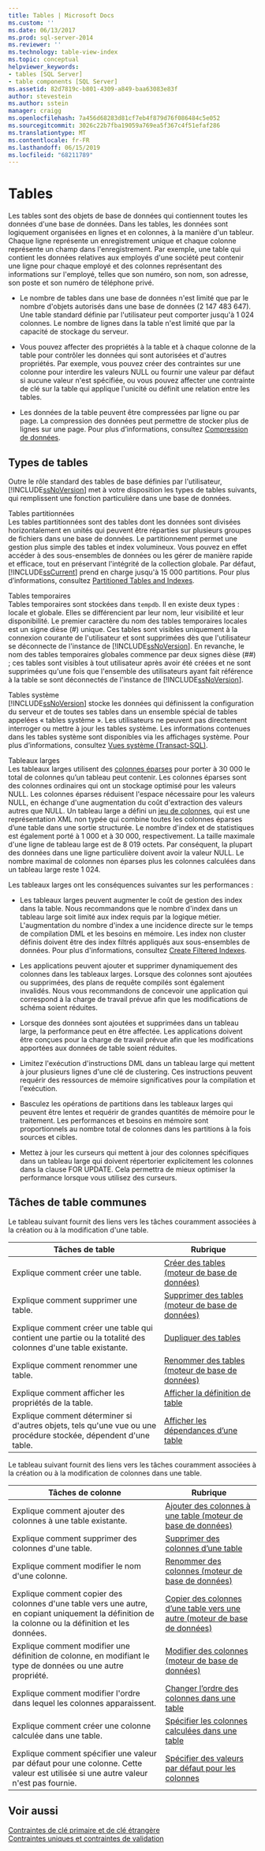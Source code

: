 ```yaml
---
title: Tables | Microsoft Docs
ms.custom: ''
ms.date: 06/13/2017
ms.prod: sql-server-2014
ms.reviewer: ''
ms.technology: table-view-index
ms.topic: conceptual
helpviewer_keywords:
- tables [SQL Server]
- table components [SQL Server]
ms.assetid: 82d7819c-b801-4309-a849-baa63083e83f
author: stevestein
ms.author: sstein
manager: craigg
ms.openlocfilehash: 7a456d68283d81cf7eb4f879d76f086484c5e052
ms.sourcegitcommit: 3026c22b7fba19059a769ea5f367c4f51efaf286
ms.translationtype: MT
ms.contentlocale: fr-FR
ms.lasthandoff: 06/15/2019
ms.locfileid: "68211789"
---
```

# <a name="tables"></a>Tables
  Les tables sont des objets de base de données qui contiennent toutes les données d'une base de données. Dans les tables, les données sont logiquement organisées en lignes et en colonnes, à la manière d'un tableur. Chaque ligne représente un enregistrement unique et chaque colonne représente un champ dans l'enregistrement. Par exemple, une table qui contient les données relatives aux employés d'une société peut contenir une ligne pour chaque employé et des colonnes représentant des informations sur l'employé, telles que son numéro, son nom, son adresse, son poste et son numéro de téléphone privé.  
  
-   Le nombre de tables dans une base de données n'est limité que par le nombre d'objets autorisés dans une base de données (2 147 483 647). Une table standard définie par l'utilisateur peut comporter jusqu'à 1 024 colonnes. Le nombre de lignes dans la table n'est limité que par la capacité de stockage du serveur.  
  
-   Vous pouvez affecter des propriétés à la table et à chaque colonne de la table pour contrôler les données qui sont autorisées et d'autres propriétés. Par exemple, vous pouvez créer des contraintes sur une colonne pour interdire les valeurs NULL ou fournir une valeur par défaut si aucune valeur n'est spécifiée, ou vous pouvez affecter une contrainte de clé sur la table qui applique l'unicité ou définit une relation entre les tables.  
  
-   Les données de la table peuvent être compressées par ligne ou par page. La compression des données peut permettre de stocker plus de lignes sur une page. Pour plus d’informations, consultez [Compression de données](../../relational-databases/data-compression/data-compression.md).  
  
## <a name="types-of-tables"></a>Types de tables  
 Outre le rôle standard des tables de base définies par l'utilisateur, [!INCLUDE[ssNoVersion](../../includes/ssnoversion-md.md)] met à votre disposition les types de tables suivants, qui remplissent une fonction particulière dans une base de données.  
  
 Tables partitionnées  
 Les tables partitionnées sont des tables dont les données sont divisées horizontalement en unités qui peuvent être réparties sur plusieurs groupes de fichiers dans une base de données. Le partitionnement permet une gestion plus simple des tables et index volumineux. Vous pouvez en effet accéder à des sous-ensembles de données ou les gérer de manière rapide et efficace, tout en préservant l'intégrité de la collection globale. Par défaut, [!INCLUDE[ssCurrent](../../includes/sscurrent-md.md)] prend en charge jusqu'à 15 000 partitions. Pour plus d’informations, consultez [Partitioned Tables and Indexes](../../relational-databases/partitions/partitioned-tables-and-indexes.md).  
  
 Tables temporaires  
 Tables temporaires sont stockées dans `tempdb`. Il en existe deux types : locale et globale. Elles se différencient par leur nom, leur visibilité et leur disponibilité. Le premier caractère du nom des tables temporaires locales est un signe dièse (#) unique. Ces tables sont visibles uniquement à la connexion courante de l'utilisateur et sont supprimées dès que l'utilisateur se déconnecte de l'instance de [!INCLUDE[ssNoVersion](../../includes/ssnoversion-md.md)]. En revanche, le nom des tables temporaires globales commence par deux signes dièse (##) ; ces tables sont visibles à tout utilisateur après avoir été créées et ne sont supprimées qu'une fois que l'ensemble des utilisateurs ayant fait référence à la table se sont déconnectés de l'instance de [!INCLUDE[ssNoVersion](../../includes/ssnoversion-md.md)].  
  
 Tables système  
 [!INCLUDE[ssNoVersion](../../includes/ssnoversion-md.md)] stocke les données qui définissent la configuration du serveur et de toutes ses tables dans un ensemble spécial de tables appelées « tables système ». Les utilisateurs ne peuvent pas directement interroger ou mettre à jour les tables système. Les informations contenues dans les tables système sont disponibles via les affichages système. Pour plus d’informations, consultez [Vues système &#40;Transact-SQL&#41;](/sql/t-sql/language-reference).  
  
 Tableaux larges  
 Les tableaux larges utilisent des [colonnes éparses](use-sparse-columns.md) pour porter à 30 000 le total de colonnes qu’un tableau peut contenir. Les colonnes éparses sont des colonnes ordinaires qui ont un stockage optimisé pour les valeurs NULL. Les colonnes éparses réduisent l'espace nécessaire pour les valeurs NULL, en échange d'une augmentation du coût d'extraction des valeurs autres que NULL. Un tableau large a défini un [jeu de colonnes](use-column-sets.md), qui est une représentation XML non typée qui combine toutes les colonnes éparses d’une table dans une sortie structurée. Le nombre d'index et de statistiques est également porté à 1 000 et à 30 000, respectivement. La taille maximale d'une ligne de tableau large est de 8 019 octets. Par conséquent, la plupart des données dans une ligne particulière doivent avoir la valeur NULL. Le nombre maximal de colonnes non éparses plus les colonnes calculées dans un tableau large reste 1 024.  
  
 Les tableaux larges ont les conséquences suivantes sur les performances :  
  
-   Les tableaux larges peuvent augmenter le coût de gestion des index dans la table. Nous recommandons que le nombre d'index dans un tableau large soit limité aux index requis par la logique métier. L'augmentation du nombre d'index a une incidence directe sur le temps de compilation DML et les besoins en mémoire. Les index non cluster définis doivent être des index filtrés appliqués aux sous-ensembles de données. Pour plus d'informations, consultez [Create Filtered Indexes](../../relational-databases/indexes/create-filtered-indexes.md).  
  
-   Les applications peuvent ajouter et supprimer dynamiquement des colonnes dans les tableaux larges. Lorsque des colonnes sont ajoutées ou supprimées, des plans de requête compilés sont également invalidés. Nous vous recommandons de concevoir une application qui correspond à la charge de travail prévue afin que les modifications de schéma soient réduites.  
  
-   Lorsque des données sont ajoutées et supprimées dans un tableau large, la performance peut en être affectée. Les applications doivent être conçues pour la charge de travail prévue afin que les modifications apportées aux données de table soient réduites.  
  
-   Limitez l'exécution d'instructions DML dans un tableau large qui mettent à jour plusieurs lignes d'une clé de clustering. Ces instructions peuvent requérir des ressources de mémoire significatives pour la compilation et l'exécution.  
  
-   Basculez les opérations de partitions dans les tableaux larges qui peuvent être lentes et requérir de grandes quantités de mémoire pour le traitement. Les performances et besoins en mémoire sont proportionnels au nombre total de colonnes dans les partitions à la fois sources et cibles.  
  
-   Mettez à jour les curseurs qui mettent à jour des colonnes spécifiques dans un tableau large qui doivent répertorier explicitement les colonnes dans la clause FOR UPDATE. Cela permettra de mieux optimiser la performance lorsque vous utilisez des curseurs.  
  
## <a name="common-table-tasks"></a>Tâches de table communes  
 Le tableau suivant fournit des liens vers les tâches couramment associées à la création ou à la modification d'une table.  
  
|Tâches de table|Rubrique|  
|-----------------|-----------|  
|Explique comment créer une table.|[Créer des tables &#40;moteur de base de données&#41;](create-tables-database-engine.md)|  
|Explique comment supprimer une table.|[Supprimer des tables &#40;moteur de base de données&#41;](delete-tables-database-engine.md)|  
|Explique comment créer une table qui contient une partie ou la totalité des colonnes d'une table existante.|[Dupliquer des tables](duplicate-tables.md)|  
|Explique comment renommer une table.|[Renommer des tables &#40;moteur de base de données&#41;](rename-tables-database-engine.md)|  
|Explique comment afficher les propriétés de la table.|[Afficher la définition de table](view-the-table-definition.md)|  
|Explique comment déterminer si d'autres objets, tels qu'une vue ou une procédure stockée, dépendent d'une table.|[Afficher les dépendances d’une table](view-the-dependencies-of-a-table.md)|  
  
 Le tableau suivant fournit des liens vers les tâches couramment associées à la création ou à la modification de colonnes dans une table.  
  
|Tâches de colonne|Rubrique|  
|------------------|-----------|  
|Explique comment ajouter des colonnes à une table existante.|[Ajouter des colonnes à une table &#40;moteur de base de données&#41;](add-columns-to-a-table-database-engine.md)|  
|Explique comment supprimer des colonnes d'une table.|[Supprimer des colonnes d’une table](delete-columns-from-a-table.md)|  
|Explique comment modifier le nom d'une colonne.|[Renommer des colonnes &#40;moteur de base de données&#41;](rename-columns-database-engine.md)|  
|Explique comment copier des colonnes d'une table vers une autre, en copiant uniquement la définition de la colonne ou la définition et les données.|[Copier des colonnes d’une table vers une autre &#40;moteur de base de données&#41;](copy-columns-from-one-table-to-another-database-engine.md)|  
|Explique comment modifier une définition de colonne, en modifiant le type de données ou une autre propriété.|[Modifier des colonnes &#40;moteur de base de données&#41;](modify-columns-database-engine.md)|  
|Explique comment modifier l'ordre dans lequel les colonnes apparaissent.|[Changer l’ordre des colonnes dans une table](change-column-order-in-a-table.md)|  
|Explique comment créer une colonne calculée dans une table.|[Spécifier les colonnes calculées dans une table](specify-computed-columns-in-a-table.md)|  
|Explique comment spécifier une valeur par défaut pour une colonne. Cette valeur est utilisée si une autre valeur n'est pas fournie.|[Spécifier des valeurs par défaut pour les colonnes](specify-default-values-for-columns.md)|  
  
## <a name="see-also"></a>Voir aussi  
 [Contraintes de clé primaire et de clé étrangère](primary-and-foreign-key-constraints.md)   
 [Contraintes uniques et contraintes de validation](unique-constraints-and-check-constraints.md)  
  
  
